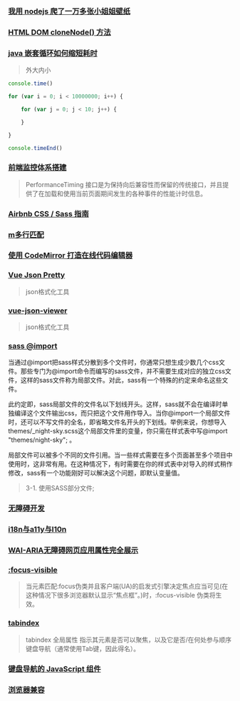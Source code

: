### [我用 nodejs 爬了一万多张小姐姐壁纸](https://juejin.cn/post/7078206989402112037)

### [HTML DOM cloneNode() 方法](https://www.w3school.com.cn/jsref/met_node_clonenode.asp)

### [java 嵌套循环如何缩短耗时](https://jingyan.baidu.com/article/cbf0e5005113f62eab289351.html)

> 外大内小

```js
console.time()

for (var i = 0; i < 10000000; i++) {

    for (var j = 0; j < 10; j++) {

    }

}

console.timeEnd()
```

### [前端监控体系搭建](https://juejin.cn/post/7078512301665419295)

> PerformanceTiming 接口是为保持向后兼容性而保留的传统接口，并且提供了在加载和使用当前页面期间发生的各种事件的性能计时信息。

### [Airbnb CSS / Sass 指南](https://github.com/Zhangjd/css-style-guide)

### [m多行匹配](https://www.cnblogs.com/Renyi-Fan/p/9087199.html)

### [使用 CodeMirror 打造在线代码编辑器](https://blog.csdn.net/qq_37193537/article/details/88426196)

### [Vue Json Pretty](https://github.com/leezng/vue-json-pretty)

> json格式化工具

### [vue-json-viewer](https://github.com/chenfengjw163/vue-json-viewer#readme)

> json格式化工具

### [sass @import](https://www.sass.hk/guide/)

当通过@import把sass样式分散到多个文件时，你通常只想生成少数几个css文件。那些专门为@import命令而编写的sass文件，并不需要生成对应的独立css文件，这样的sass文件称为局部文件。对此，sass有一个特殊的约定来命名这些文件。

此约定即，sass局部文件的文件名以下划线开头。这样，sass就不会在编译时单独编译这个文件输出css，而只把这个文件用作导入。当你@import一个局部文件时，还可以不写文件的全名，即省略文件名开头的下划线。举例来说，你想导入themes/_night-sky.scss这个局部文件里的变量，你只需在样式表中写@import "themes/night-sky"; 。

局部文件可以被多个不同的文件引用。当一些样式需要在多个页面甚至多个项目中使用时，这非常有用。在这种情况下，有时需要在你的样式表中对导入的样式稍作修改，sass有一个功能刚好可以解决这个问题，即默认变量值。

> 3-1. 使用SASS部分文件;

### [无障碍开发](https://www.cnblogs.com/kunmomo/category/1552789.html)

### [i18n与a11y与l10n](https://www.jianshu.com/p/a1dbc0f2d7de)

### [WAI-ARIA无障碍网页应用属性完全展示](https://www.zhangxinxu.com/wordpress/2012/03/wai-aria-%E6%97%A0%E9%9A%9C%E7%A2%8D%E9%98%85%E8%AF%BB/#ariaAttr)

### [:focus-visible](https://developer.mozilla.org/zh-CN/docs/Web/CSS/:focus-visible)

> 当元素匹配:focus伪类并且客户端(UA)的启发式引擎决定焦点应当可见(在这种情况下很多浏览器默认显示“焦点框”。)时，:focus-visible 伪类将生效。

### [tabindex](https://developer.mozilla.org/zh-CN/docs/Web/HTML/Global_attributes/tabindex)

> tabindex 全局属性 指示其元素是否可以聚焦，以及它是否/在何处参与顺序键盘导航（通常使用Tab键，因此得名）。

### [键盘导航的 JavaScript 组件](https://developer.mozilla.org/zh-CN/docs/Web/Accessibility/Keyboard-navigable_JavaScript_widgets)

### [浏览器兼容](https://caniuse.com/)
